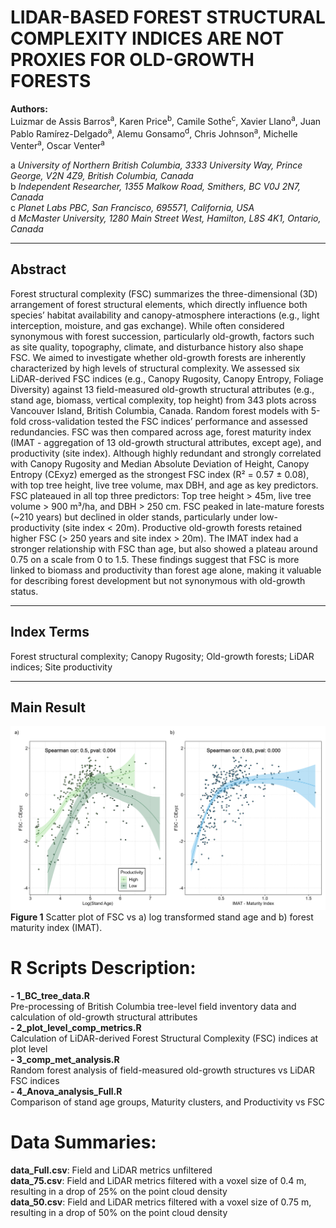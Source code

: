 # LIDAR-BASED FOREST STRUCTURAL COMPLEXITY INDICES ARE NOT PROXIES FOR OLD-GROWTH FORESTS

**Authors:**\
Luizmar de Assis Barros<sup>a</sup>, Karen Price<sup>b</sup>, Camile Sothe<sup>c</sup>, Xavier Llano<sup>a</sup>, Juan Pablo Ramírez-Delgado<sup>a</sup>, Alemu Gonsamo<sup>d</sup>, Chris Johnson<sup>a</sup>, Michelle Venter<sup>a</sup>, Oscar Venter<sup>a</sup>

a *University of Northern British Columbia, 3333 University Way, Prince George, V2N 4Z9, British Columbia, Canada*\
b *Independent Researcher, 1355 Malkow Road, Smithers, BC V0J 2N7, Canada*\
c *Planet Labs PBC, San Francisco, 695571, California, USA*\
d *McMaster University, 1280 Main Street West, Hamilton, L8S 4K1, Ontario, Canada*

---

## Abstract

Forest structural complexity (FSC) summarizes the three-dimensional (3D) arrangement of forest structural elements, which directly influence both species’ habitat availability and canopy-atmosphere interactions (e.g., light interception, moisture, and gas exchange). While often considered synonymous with forest succession, particularly old-growth, factors such as site quality, topography, climate, and disturbance history also shape FSC. We aimed to investigate whether old-growth forests are inherently characterized by high levels of structural complexity. We assessed six LiDAR-derived FSC indices (e.g., Canopy Rugosity, Canopy Entropy, Foliage Diversity) against 13 field-measured old-growth structural attributes (e.g., stand age, biomass, vertical complexity, top height) from 343 plots across Vancouver Island, British Columbia, Canada. Random forest models with 5-fold cross-validation tested the FSC indices’ performance and assessed redundancies. FSC was then compared across age, forest maturity index (IMAT - aggregation of 13 old-growth structural attributes, except age), and productivity (site index). Although highly redundant and strongly correlated with Canopy Rugosity and Median Absolute Deviation of Height, Canopy Entropy (CExyz) emerged as the strongest FSC index (R² = 0.57 ± 0.08), with top tree height, live tree volume, max DBH, and age as key predictors. FSC plateaued in all top three predictors: Top tree height > 45m, live tree volume > 900 m³/ha, and DBH > 250 cm. FSC peaked in late-mature forests (~210 years) but declined in older stands, particularly under low-productivity (site index < 20m). Productive old-growth forests retained higher FSC (> 250 years and site index > 20m). The IMAT index had a stronger relationship with FSC than age, but also showed a plateau around 0.75 on a scale from 0 to 1.5. These findings suggest that FSC is more linked to biomass and productivity than forest age alone, making it valuable for describing forest development but not synonymous with old-growth status.

---

## Index Terms
Forest structural complexity; Canopy Rugosity; Old-growth forests; LiDAR indices; Site productivity

---

## Main Result

![Forest Structural Complexity](image.jpeg)
**Figure 1** Scatter plot of FSC vs a) log transformed stand age and b) forest maturity index (IMAT). 

# R Scripts Description:
**- 1_BC_tree_data.R**\
  Pre-processing of British Columbia tree-level field inventory data and calculation of old-growth structural attributes\
**- 2_plot_level_comp_metrics.R**\
  Calculation of LiDAR-derived Forest Structural Complexity (FSC) indices at plot level\
**- 3_comp_met_analysis.R**\
  Random forest analysis of field-measured old-growth structures vs LiDAR FSC indices\
**- 4_Anova_analysis_Full.R**\
  Comparison of stand age groups, Maturity clusters, and Productivity vs FSC

# Data Summaries:
**data_Full.csv**: Field and LiDAR metrics unfiltered\
**data_75.csv**: Field and LiDAR metrics filtered with a voxel size of 0.4 m, resulting in a drop of 25% on the point cloud density\
**data_50.csv**: Field and LiDAR metrics filtered with a voxel size of 0.75 m, resulting in a drop of 50% on the point cloud density
